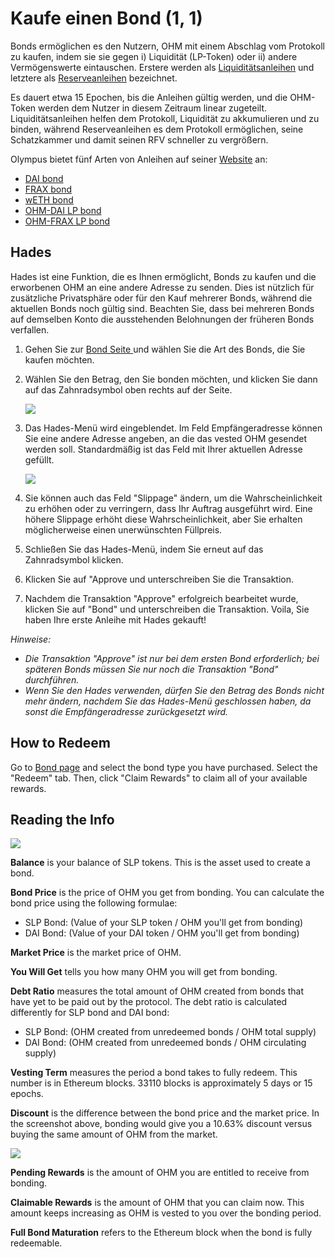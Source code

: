 # Kaufe einen Bond \(1, 1\)

Bonds ermöglichen es den Nutzern, OHM mit einem Abschlag vom Protokoll zu kaufen, indem sie sie gegen i\) Liquidität \(LP-Token\) oder ii\) andere Vermögenswerte eintauschen. Erstere werden als [Liquiditätsanleihen](../../references/glossary.md#liquidity-bonds) und letztere als [Reserveanleihen](../../references/glossary.md#reserve-bonds) bezeichnet. 

Es dauert etwa 15 Epochen, bis die Anleihen gültig werden, und die OHM-Token werden dem Nutzer in diesem Zeitraum linear zugeteilt. Liquiditätsanleihen helfen dem Protokoll, Liquidität zu akkumulieren und zu binden, während Reserveanleihen es dem Protokoll ermöglichen, seine Schatzkammer und damit seinen RFV schneller zu vergrößern. 

Olympus bietet fünf Arten von Anleihen auf seiner [Website](https://app.olympusdao.finance/#/bonds) an:

* [DAI bond](bond_dai.md)
* [FRAX bond](bond_frax.md)
* [wETH bond](bond_weth.md)
* [OHM-DAI LP bond](ohm-dai-lp-bond.md)
* [OHM-FRAX LP bond](bond_ohm_frax.md)

## Hades

Hades ist eine Funktion, die es Ihnen ermöglicht, Bonds zu kaufen und die erworbenen OHM an eine andere Adresse zu senden. Dies ist nützlich für zusätzliche Privatsphäre oder für den Kauf mehrerer Bonds, während die aktuellen Bonds noch gültig sind. Beachten Sie, dass bei mehreren Bonds auf demselben Konto die ausstehenden Belohnungen der früheren Bonds verfallen.

1. Gehen Sie zur [Bond Seite ](https://app.olympusdao.finance/#/bonds)und wählen Sie die Art des Bonds, die Sie kaufen möchten.
2. Wählen Sie den Betrag, den Sie bonden möchten, und klicken Sie dann auf das Zahnradsymbol oben rechts auf der Seite.

   ![](../../.gitbook/assets/cogwheel.png)

3. Das Hades-Menü wird eingeblendet. Im Feld Empfängeradresse können Sie eine andere Adresse angeben, an die das vested OHM gesendet werden soll. Standardmäßig ist das Feld mit Ihrer aktuellen Adresse gefüllt.

   ![](../../.gitbook/assets/hades.png)

4. Sie können auch das Feld "Slippage" ändern, um die Wahrscheinlichkeit zu erhöhen oder zu verringern, dass Ihr Auftrag ausgeführt wird. Eine höhere Slippage erhöht diese Wahrscheinlichkeit, aber Sie erhalten möglicherweise einen unerwünschten Füllpreis.
5. Schließen Sie das Hades-Menü, indem Sie erneut auf das Zahnradsymbol klicken.
6. Klicken Sie auf "Approve und unterschreiben Sie die Transaktion.
7. Nachdem die Transaktion "Approve" erfolgreich bearbeitet wurde, klicken Sie auf "Bond" und unterschreiben die Transaktion. Voila, Sie haben Ihre erste Anleihe mit Hades gekauft!

_Hinweise:_

* _Die Transaktion "Approve" ist nur bei dem ersten Bond erforderlich; bei späteren Bonds müssen Sie nur noch die Transaktion "Bond" durchführen._
* _Wenn Sie den Hades verwenden, dürfen Sie den Betrag des Bonds nicht mehr ändern, nachdem Sie das Hades-Menü geschlossen haben, da sonst die Empfängeradresse zurückgesetzt wird._

## **How to Redeem**

Go to [Bond page](https://app.olympusdao.finance/#/bonds) and select the bond type you have purchased. Select the "Redeem" tab. Then, click "Claim Rewards" to claim all of your available rewards.

## Reading the Info

![](../../.gitbook/assets/modal.png)

**Balance** is your balance of SLP tokens. This is the asset used to create a bond.

**Bond Price** is the price of OHM you get from bonding. You can calculate the bond price using the following formulae:

* SLP Bond: \(Value of your SLP token / OHM you'll get from bonding\)
* DAI Bond: \(Value of your DAI token / OHM you'll get from bonding\)

**Market Price** is the market price of OHM.

**You Will Get** tells you how many OHM you will get from bonding.

**Debt Ratio** measures the total amount of OHM created from bonds that have yet to be paid out by the protocol. The debt ratio is calculated differently for SLP bond and DAI bond:

* SLP Bond: \(OHM created from unredeemed bonds / OHM total supply\)
* DAI Bond: \(OHM created from unredeemed bonds / OHM circulating supply\)

**Vesting Term** measures the period a bond takes to fully redeem. This number is in Ethereum blocks. 33110 blocks is approximately 5 days or 15 epochs.

**Discount** is the difference between the bond price and the market price. In the screenshot above, bonding would give you a 10.63% discount versus buying the same amount of OHM from the market.

![](../../.gitbook/assets/modal_redeem.png)

**Pending Rewards** is the amount of OHM you are entitled to receive from bonding.

**Claimable Rewards** is the amount of OHM that you can claim now. This amount keeps increasing as OHM is vested to you over the bonding period.

**Full Bond Maturation** refers to the Ethereum block when the bond is fully redeemable.

